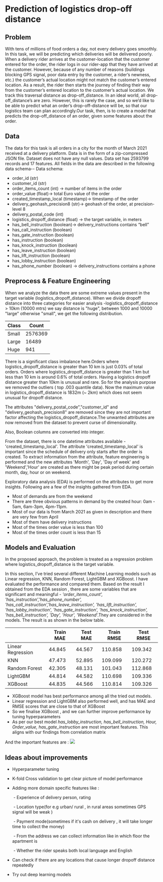# Prediction of logistics drop-off distance

## Problem

With tens of millions of food orders a day, not every delivery goes smoothly. In this task, we will be predicting which deliveries will be delivered poorly. When a delivery rider arrives at the customer-location that the customer entered for the order, the rider logs in our rider-app that they have arrived at the customer. However, because of any number of reasons (buildings blocking GPS signal, poor data entry by the customer, a rider’s newness, etc.) the customer’s actual location might not match the customer’s entered location. As a result, the rider then starts the journey of finding their way from the customer’s entered location to the customer’s actual location. We track this traversal distance as drop-off_distance. In an ideal world, all drop-off_distance’s are zero. However, this is rarely the case, and so we’d like to be able to predict what an order’s drop-off-distance will be, so that our logistics team can plan accordingly.Our task, then, is to create a model that predicts the drop-off_distance of an order, given some features about the order.

## Data

The data for this task is all orders in a city for the month of March 2021 received at a delivery platform. Data is in the form of a zip-compressed JSON file. Dataset does not have any null values. Data set has 2593799 records and 17 features. All fields in the data are described in the following data schema--
Data schema:

- order_id (str)
- customer_id (str)
- order_items_count (int)	→ number of items in the order
- order_value (float)→ total Euro value of the order
- created_timestamp_local (timestamp)→ timestamp of the order
- delivery_geohash_precision8 (str)→ geohash of the order, at precision-level 8
- delivery_postal_code (int)
- logistics_dropoff_distance (float)	→ the target variable, in meters
- has_bell_instruction (boolean)→ delivery_instructions contains “bell”
- has_call_instruction (boolean)
- has_gate_instruction (boolean)
- has_instruction (boolean)
- has_knock_instruction (boolean)
- has_leave_instruction (boolean)
- has_lift_instruction (boolean)
- has_lobby_instruction (boolean)
- has_phone_number (boolean)	→ delivery_instructions contains a phone 

## Preprocess & Feature Engineering

When we analyze the data there are some extreme values present in the target variable (logistics_dropoff_distance). When we divide dropoff distance into three categories for easier analysis -logistics_dropoff_distance > 10km (10000 mtrs) we say distance is "huge", between 1000 and 10000 "large" otherwise "small", we get the following distribution.

| Class | Count   |
| ----- | ------- |
| Small | 2576369 |
| Large | 16489   |
| Huge  | 941     |

There is a significant class imbalance here.Orders where logistics_dropoff_distance is greater than 10 km is just 0.03% of total orders. Orders where logistics_dropoff_distance is greater than 1 km but less than 10 km is around 0.6% of total orders. Having a logistics dropoff distance greater than 10km is unusual and rare. So for the analysis purpose we  removed the outliers ( top .003 quantile data). Now the maximum value in logistics_dropoff_distance is 1832m (~ 2km) which does not seem unusual for dropoff distance.

The attributes "delivery_postal_code","customer_id"  and "delivery_geohash_precision8"  are removed since they are not important factor affecting the logistics_dropoff_distance.The unwanted attributes are now removed from the dataset to prevent curse of dimensionality.

Also, Boolean columns are converted into integer.

From the dataset, there is one datetime attributes available - 'created_timestamp_local'. The attribute 'created_timestamp_local' is important since the schedule of delivery only starts after the order is created. To extract information from the attribute,  feature engineering is performed and the new attributes 'Month', 'Day', 'Day of week' and 'Weekend','Hour' are created as there might be peak period during certain month, day, hour or on weekend.

Exploratory data analysis (EDA) is performed on the attributes to get more insights. Following are a few of the insights gathered from EDA.

- Most of demands are from the weekend
- There are three obvious patterns in demand by the created hour: 0am - 5am, 6am-3pm, 4pm-11pm.
- Most of our data is from March 2021 as given in description and there are very few from April
- Most of them have delivery instructions
- Most of the times order value is less than 100
- Most of the times order count is less than 15



## Models and Evaluation

In the proposed approach, the problem is treated as a regression problem where logistics_dropoff_distance is the target variable.

In this section, I’ve tried several different Machine Learning models such as Linear regression, KNN, Random Forest, LightGBM and XGBoost. I have evaluated the performance and compared them. Based on the result I obtained from the EDA session , there are some variables that are significant and meaningful - *'order_items_count', 'has_instruction','has_phone_number', 'has_call_instruction','has_leave_instruction', 'has_lift_instruction', 'has_lobby_instruction', 'has_gate_instruction', 'has_knock_instruction', 'has_bell_instruction', 'Day', 'Hour', 'Weekend*'.They are considered in the models. The result is as shown in the below table.

|                   | Train MAE | Test MAE | Train RMSE | Test RMSE |
| ----------------- | --------- | -------- | ---------- | --------- |
| Linear Regression | 44.845    | 44.567   | 110.858    | 109.342   |
| KNN               | 47.473    | 52.895   | 109.099    | 120.272   |
| Random Forest     | 42.305    | 48.131   | 101.043    | 112.868   |
| LightGBM          | 44.814    | 44.582   | 110.698    | 109.336   |
| XGBoost           | 44.835    | 44.566   | 110.814    | 109.326   |



- XGBoost model has best performance among all the tried out models.
- Linear regression and LightGBM also performed well, and has MAE and RMSE scores that are close to that of XGBoost
- So we finalise XGBoost , and we can further improve performance by tuning hyperparameters
- As per our best model *has_lobby_instruction, has_bell_instruction, Hour, Order_value, has_gate_instruction* are most important features. This aligns with our findings from correlation matrix

And the important features are :
![](https://github.com/krishnarevi/predicting-bad-delivery/readme/feat.png?raw=true)


## Ideas about improvements

- Hyperparameter tuning

- K-fold Cross validation to get clear picture of model performance

- Adding more domain specific features like :

  ​	- Experience of delivery person, rating

  ​	- Location type(for e.g urban/ rural , in rural areas sometimes GPS signal will be weak )

  ​	- Payment mode(sometimes if it's cash on delivery , it will take longer time to collect the money)

  ​	- From the address we can collect information like in which floor the apartment is

  ​	- Whether the rider speaks both local language and English 

- Can check if there are any locations that cause longer dropoff distance repeatedly

- Try out deep learning models
